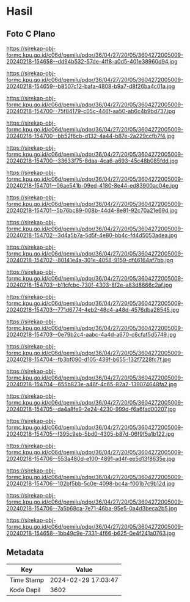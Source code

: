# Hasil

## Foto C Plano

https://sirekap-obj-formc.kpu.go.id/c06d/pemilu/pdpr/36/04/27/20/05/3604272005009-20240218-154658--dd94b532-57de-4ff8-a0d5-401e38960d94.jpg

https://sirekap-obj-formc.kpu.go.id/c06d/pemilu/pdpr/36/04/27/20/05/3604272005009-20240218-154659--b8507c12-bafa-4808-b9a7-d8f26ba4c01a.jpg

https://sirekap-obj-formc.kpu.go.id/c06d/pemilu/pdpr/36/04/27/20/05/3604272005009-20240218-154700--75f84179-c05c-446f-aa50-ab6c4b9bd737.jpg

https://sirekap-obj-formc.kpu.go.id/c06d/pemilu/pdpr/36/04/27/20/05/3604272005009-20240218-154700--bb52f6cb-d132-4a44-b87e-2a229ccfb7f4.jpg

https://sirekap-obj-formc.kpu.go.id/c06d/pemilu/pdpr/36/04/27/20/05/3604272005009-20240218-154700--33633f75-8daa-4ca6-a693-45c48b085fdd.jpg

https://sirekap-obj-formc.kpu.go.id/c06d/pemilu/pdpr/36/04/27/20/05/3604272005009-20240218-154701--06ae541b-09ed-4180-8e44-ed83900ac04e.jpg

https://sirekap-obj-formc.kpu.go.id/c06d/pemilu/pdpr/36/04/27/20/05/3604272005009-20240218-154701--5b76bc89-008b-44d4-8e81-92c70a21e69d.jpg

https://sirekap-obj-formc.kpu.go.id/c06d/pemilu/pdpr/36/04/27/20/05/3604272005009-20240218-154702--3d4a5b7a-5d5f-4e80-bb4c-fd4d5053adea.jpg

https://sirekap-obj-formc.kpu.go.id/c06d/pemilu/pdpr/36/04/27/20/05/3604272005009-20240218-154702--80141e4a-301e-4058-9159-df46164af7bb.jpg

https://sirekap-obj-formc.kpu.go.id/c06d/pemilu/pdpr/36/04/27/20/05/3604272005009-20240218-154703--b11cfcbc-730f-4303-8f2e-a83d8666c2af.jpg

https://sirekap-obj-formc.kpu.go.id/c06d/pemilu/pdpr/36/04/27/20/05/3604272005009-20240218-154703--771d6774-4eb2-48c4-a48d-4576dba28545.jpg

https://sirekap-obj-formc.kpu.go.id/c06d/pemilu/pdpr/36/04/27/20/05/3604272005009-20240218-154703--0e79b2c4-aabc-4a4d-a670-c6cfaf5d5749.jpg

https://sirekap-obj-formc.kpu.go.id/c06d/pemilu/pdpr/36/04/27/20/05/3604272005009-20240218-154704--fb3bf090-d105-439f-b655-132f7228fc7f.jpg

https://sirekap-obj-formc.kpu.go.id/c06d/pemilu/pdpr/36/04/27/20/05/3604272005009-20240218-154704--655b823e-a46f-4c65-82a2-139074648fa2.jpg

https://sirekap-obj-formc.kpu.go.id/c06d/pemilu/pdpr/36/04/27/20/05/3604272005009-20240218-154705--da4a8fe9-2e24-4230-999d-f6a6fad00207.jpg

https://sirekap-obj-formc.kpu.go.id/c06d/pemilu/pdpr/36/04/27/20/05/3604272005009-20240218-154705--f395c9eb-5bd0-4305-b87d-06f9f5a1b122.jpg

https://sirekap-obj-formc.kpu.go.id/c06d/pemilu/pdpr/36/04/27/20/05/3604272005009-20240218-154706--553a480d-e100-4891-ad4f-ee5d13f8635e.jpg

https://sirekap-obj-formc.kpu.go.id/c06d/pemilu/pdpr/36/04/27/20/05/3604272005009-20240218-154706--102bf5bb-5c0e-4098-bc4a-f001b7c9b12d.jpg

https://sirekap-obj-formc.kpu.go.id/c06d/pemilu/pdpr/36/04/27/20/05/3604272005009-20240218-154706--7a5b68ca-7e71-46ba-95e5-0a4d3beca2b5.jpg

https://sirekap-obj-formc.kpu.go.id/c06d/pemilu/pdpr/36/04/27/20/05/3604272005009-20240218-154658--1bb49c9e-7331-4f66-b625-0e4f241a0763.jpg


## Metadata

| Key        | Value               |
| ---------- | ------------------- |
| Time Stamp | 2024-02-29 17:03:47 |
| Kode Dapil | 3602                |



